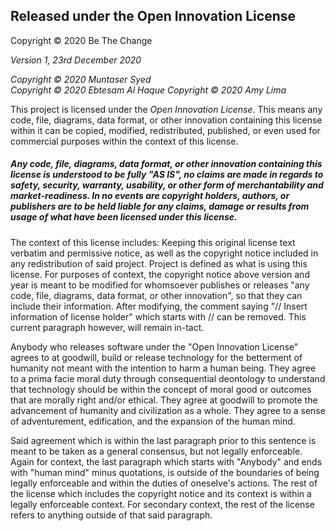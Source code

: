 ## **Released under the Open Innovation License**

Copyright © 2020 Be The Change

*Version 1, 23rd December 2020*

*Copyright © 2020 Muntaser Syed*  
*Copyright © 2020 Ebtesam Al Haque*
*Copyright © 2020 Amy Lima*

This project is licensed under the *Open Innovation License*. This means any code, file, diagrams, data format, or other innovation containing this license within it can be copied, modified, redistributed, published, or even used for commercial purposes within the context of this license. 

##### Any code, file, diagrams, data format, or other innovation containing this license is understood to be fully "AS IS", no claims are made in regards to safety, security, warranty, usability, or other form of merchantability and market-readiness. In no events are copyright holders, authors, or publishers are to be held liable for any claims, damage or results from usage of what have been licensed under this license.

The context of this license includes: Keeping this original license text verbatim and permissive notice, as well as the copyright notice included in any redistribution of said project. Project is defined as what is using this license. For purposes of context, the copyright notice above version and year is meant to be modified for whomsoever publishes or releases "any code, file, diagrams, data format, or other innovation", so that they can include their information. After modifying, the comment saying "// Insert information of license holder" which starts with // can be removed. This current paragraph however, will remain in-tact.

Anybody who releases software under the "Open Innovation License" agrees to at goodwill, build or release technology for the betterment of humanity not meant with the intention to harm a human being. They agree to a prima facie moral duty through consequential deontology to understand that technology should be within the concept of moral good or outcomes that are morally right and/or ethical. They agree at goodwill to promote the advancement of humanity and civilization as a whole. They agree to a sense of adventurement, edification, and the expansion of the human mind. 

Said agreement which is within the last paragraph prior to this sentence is meant to be taken as a general consensus, but not legally enforceable. Again for context, the last paragraph which starts with "Anybody" and ends with "human mind" minus quotations, is outside of the boundaries of being legally enforceable and within the duties of oneselve's actions. The rest of the license which includes the copyright notice and its context is within a legally enforceable context. For secondary context, the rest of the license refers to anything outside of that said paragraph.
